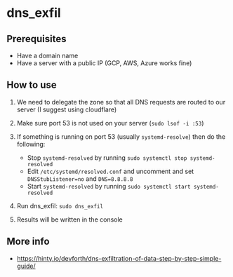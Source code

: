 # dns_exfil

## Prerequisites

* Have a domain name
* Have a server with a public IP (GCP, AWS, Azure works fine)

## How to use

1) We need to delegate the zone so that all DNS requests are routed to our server (I suggest using cloudflare)

2) Make sure port 53 is not used on your server (`sudo lsof -i :53`)

3) If something is running on port 53 (usually `systemd-resolve`) then do the following:

    * Stop `systemd-resolved` by running `sudo systemctl stop systemd-resolved`
    * Edit `/etc/systemd/resolved.conf` and uncomment and set `DNSStubListener=no` and `DNS=8.8.8.8`
    * Start `systemd-resolved` by running `sudo systemctl start systemd-resolved`

4) Run dns_exfil: `sudo dns_exfil`

5) Results will be written in the console

## More info

* https://hinty.io/devforth/dns-exfiltration-of-data-step-by-step-simple-guide/
